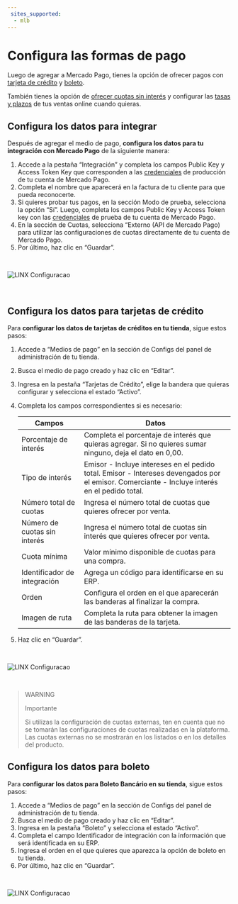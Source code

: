 ```yaml
---
 sites_supported:
  - mlb
---
```


# Configura las formas de pago

Luego de agregar a Mercado Pago, tienes la opción de ofrecer pagos con [tarjeta de crédito](#bookmark_configura_los_datos_para_tarjetas_de_crédito) y [boleto](#bookmark_configura_los_datos_para_boleto).

También tienes la opción de [ofrecer cuotas sin interés](#bookmark_configura_las_cuotas_sin_interés_en_tu_cuenta_de_mercado_pago) y configurar las [tasas y plazos](https://www.mercadopago[FAKER][URL][DOMAIN]/settings/release-options/) de tus ventas online cuando quieras.

## Configura los datos para integrar

Después de agregar el medio de pago, **configura los datos para tu integración con Mercado Pago** de la siguiente manera: 

1. Accede a la pestaña “Integración” y completa los campos Public Key y Access Token Key que corresponden a las [credenciales](https://www.mercadopago[FAKER][URL][DOMAIN]/developers/es/guides/credentials/credentials) de producción de tu cuenta de Mercado Pago.
1. Completa el nombre que aparecerá en la factura de tu cliente para que pueda reconocerte.
1. Si quieres probar tus pagos, en la sección Modo de prueba, selecciona la opción “Sí”. Luego, completa los campos Public Key y Access Token key con las [credenciales](https://www.mercadopago[FAKER][URL][DOMAIN]/developers/es/guides/credentials/credentials) de prueba de tu cuenta de Mercado Pago. 
1. En la sección de Cuotas, selecciona “Externo (API de Mercado Pago) para utilizar las configuraciones de cuotas directamente de tu cuenta de Mercado Pago. 
1. Por último, haz clic en “Guardar”.
<p>&nbsp;</p>

![LINX Configuracao](/images/linx/linx_configurando_integracao-2.gif)
<p>&nbsp;</p>

## Configura los datos para tarjetas de crédito 

Para **configurar los datos de tarjetas de créditos en tu tienda**, sigue estos pasos:

1. Accede a “Medios de pago” en la sección de Configs del panel de administración de tu tienda. 
1. Busca el medio de pago creado y haz clic en “Editar”.
1. Ingresa en la pestaña “Tarjetas de Crédito”, elige la bandera que quieras configurar y selecciona el estado “Activo”. 
1. Completa los campos correspondientes si es necesario:

    | Campos | Datos |
    | --- | --- |
    | Porcentaje de interés | Completa el porcentaje de interés que quieras agregar. Si no quieres sumar ninguno, deja el dato en 0,00. |
    | Tipo de interés | Emisor - Incluye intereses en el pedido total. Emisor - Intereses devengados por el emisor. Comerciante - Incluye interés en el pedido total. |
    | Número total de cuotas | Ingresa el número total de cuotas que quieres ofrecer por venta. |
    | Número de cuotas sin interés | Ingresa el número total de cuotas sin interés que quieres ofrecer por venta. |
    | Cuota mínima | Valor mínimo disponible de cuotas para una compra. |
    | Identificador de integración | Agrega un código para identificarse en su ERP. |
    | Orden | Configura el orden en el que aparecerán las banderas al finalizar la compra. |
    | Imagen de ruta | Completa la ruta para obtener la imagen de las banderas de la tarjeta. |

1. Haz clic en “Guardar”.
<p>&nbsp;</p>

![LINX Configuracao](/images/linx/linx_configurando_cartao-3.gif)
<p>&nbsp;</p>

> WARNING
>
> Importante
>
> Si utilizas la configuración de cuotas externas, ten en cuenta que no se tomarán las configuraciones de cuotas realizadas en la plataforma.<br>
> Las cuotas externas no se mostrarán en los listados o en los detalles del producto.

## Configura los datos para boleto

Para **configurar los datos para Boleto Bancário en su tienda**, sigue estos pasos: 

1. Accede a “Medios de pago” en la sección de Configs del panel de administración de tu tienda. 
1. Busca el medio de pago creado y haz clic en “Editar”.
1. Ingresa en la pestaña “Boleto” y selecciona el estado “Activo”. 
1. Completa el campo Identificador de integración con la información que será identificada en su ERP. 
1. Ingresa el orden en el que quieres que aparezca la opción de boleto en tu tienda. 
1. Por último, haz clic en “Guardar”.
<p>&nbsp;</p>

![LINX Configuracao](/images/linx/linx_configurando_boleto-4.gif)
<p>&nbsp;</p>
